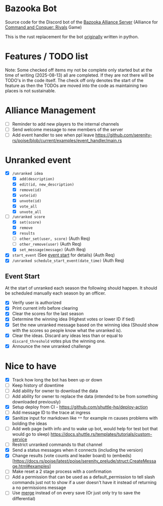 # Bazooka Bot

Source code for the Discord bot of the [Bazooka Alliance Server](http://discord.gg/uQVy7BH) (Alliance for [Command and Conquer: Rivals](https://www.ea.com/en-ca/games/command-and-conquer/command-and-conquer-rivals) Game)

This is the rust replacement for the bot [originally](https://github.com/fone-git/bazooka-bot) written in python.

# Features / TODO list

<!-- Leave completed items as a feature list / what is being considered for implementation -->

Note: Some checked off items my not be complete only started but at the time of writing (2025-08-13) all are completed.
If they are not there will be TODO's in the code itself.
The check off only denotes the start of the feature as then the TODOs are moved into the code as maintaining two places is not sustainable.

# Alliance Management

- [ ] Reminder to add new players to the internal channels
- [ ] Send welcome message to new members of the server
- [ ] Add event handler to see when ppl leave https://github.com/serenity-rs/poise/blob/current/examples/event_handler/main.rs

# Unranked event

- [x] `/unranked idea`
  - [x] `add(description)`
  - [x] `edit(id, new_description)`
  - [x] `remove(id)`
  - [x] `vote(id)`
  - [x] `unvote(id)`
  - [x] `vote_all`
  - [x] `unvote_all`
- [ ] `/unranked score`
  - [x] `set(score)`
  - [x] `remove`
  - [x] `results`
  - [ ] `other_set(user, score)` (Auth Req)
  - [ ] `other_remove(user)` (Auth Req)
  - [x] `set_message(message)` (Auth Req)
- [x] `start_event` (See [event start](#event-start) for details) (Auth Req)
- [x] `/unranked schedule_start_event(date_time)` (Auth Req)

## Event Start

At the start of unranked each season the following should happen.
It should be scheduled manually each season by an officer.

- [x] Verify user is authorized
- [x] Print current info before clearing
- [x] Clear the scores for the last season
- [x] Determine the winning idea (Highest votes or lower ID if tied)
- [x] Set the new unranked message based on the winning idea (Should show with the scores so people know what the unranked is).
- [x] Clear the ideas. Discard any ideas less than or equal to `discard_threshold` votes plus the winning one.
- [x] Announce the new unranked challenge

# Nice to have

- [x] Track how long the bot has been up or down
- [ ] Keep history of downtime
- [ ] Add ability for owner to download the data
- [ ] Add ability for owner to replace the data (intended to be from something downloaded previously)
- [x] Setup deploy from CI - https://github.com/shuttle-hq/deploy-action
- [ ] Add message ID to the trace at ingress
- [x] Sanitize input for markdown like `**` for example rn causes problems with bolding the ideas
- [ ] Add web page (with info and to wake up bot, would help for test bot that would go to sleep) https://docs.shuttle.rs/templates/tutorials/custom-service
- [ ] Restrict unranked commands to that channel
- [x] Send a status messages when it connects (including the version)
- [x] Change results (vote counts and leader board) to (embeds)[https://docs.rs/poise/latest/poise/serenity_prelude/struct.CreateMessage.html#examples]
- [ ] Make reset a 2 stage process with a confirmation
- [ ] Add a permission that can be used as a default_permission to tell slash commands just not to show if a user doesn't have it instead of returning a no permissions message
- [ ] Use [merge](https://neon.tech/postgresql/postgresql-tutorial/postgresql-merge) instead of on every save (Or just only try to save the differential)
